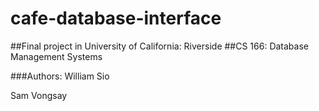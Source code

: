 # cafe-database-interface


##Final project in University of California: Riverside 
##CS 166: Database Management Systems

###Authors:
William Sio

Sam Vongsay
